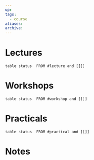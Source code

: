 ```yaml
---
up: 
tags:
  - course
aliases:
archive:
---
```

# Lectures
```dataview
table status  FROM #lecture and [[]]
```

# Workshops
```dataview
table status  FROM #workshop and [[]]
```

# Practicals
```dataview
table status  FROM #practical and [[]]
```

# Notes 
